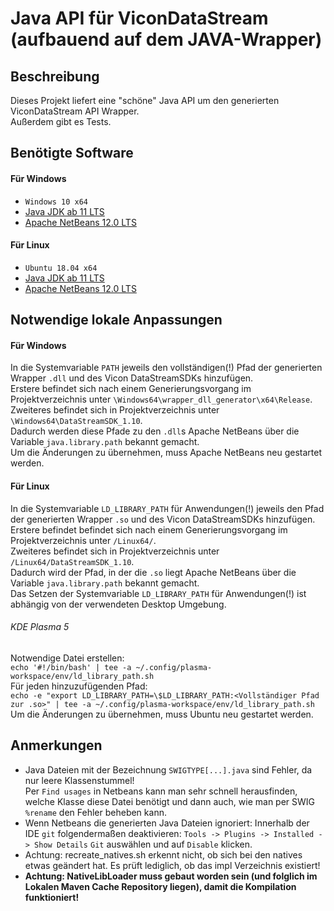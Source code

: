 # Java API für ViconDataStream (aufbauend auf dem JAVA-Wrapper)

## Beschreibung
Dieses Projekt liefert eine "schöne" Java API um den generierten ViconDataStream API Wrapper.\
Außerdem gibt es Tests.

## Benötigte Software
#### Für Windows
* `Windows 10 x64`
* [Java JDK ab 11 LTS](https://www.oracle.com/java/technologies/javase-downloads.html)
* [Apache NetBeans 12.0 LTS](https://netbeans.apache.org/download/nb120/nb120.html)
#### Für Linux
* `Ubuntu 18.04 x64`
* [Java JDK ab 11 LTS](https://www.oracle.com/java/technologies/javase-downloads.html)
* [Apache NetBeans 12.0 LTS](https://netbeans.apache.org/download/nb120/nb120.html)

## Notwendige lokale Anpassungen
#### Für Windows
In die Systemvariable `PATH` jeweils den vollständigen(!) Pfad der generierten Wrapper `.dll` und des Vicon DataStreamSDKs hinzufügen.\
Erstere befindet sich nach einem Generierungsvorgang im Projektverzeichnis unter `\Windows64\wrapper_dll_generator\x64\Release`.\
Zweiteres befindet sich in Projektverzeichnis unter `\Windows64\DataStreamSDK_1.10`.\
Dadurch werden diese Pfade zu den `.dll`s Apache NetBeans über die Variable `java.library.path` bekannt gemacht.\
Um die Änderungen zu übernehmen, muss Apache NetBeans neu gestartet werden.

#### Für Linux
In die Systemvariable `LD_LIBRARY_PATH` für Anwendungen(!) jeweils den Pfad der generierten Wrapper `.so` und des Vicon DataStreamSDKs hinzufügen.\
Erstere befindet befindet sich nach einem Generierungsvorgang im Projektverzeichnis unter `/Linux64/`.\
Zweiteres befindet sich in Projektverzeichnis unter `/Linux64/DataStreamSDK_1.10`.\
Dadurch wird der Pfad, in der die `.so` liegt Apache NetBeans über die Variable `java.library.path` bekannt gemacht. \
Das Setzen der Systemvariable `LD_LIBRARY_PATH` für Anwendungen(!) ist abhängig von der verwendeten Desktop Umgebung.
###### KDE Plasma 5
Notwendige Datei erstellen:\
`echo '#!/bin/bash' | tee -a ~/.config/plasma-workspace/env/ld_library_path.sh`\
Für jeden hinzuzufügenden Pfad:\
`echo -e "export LD_LIBRARY_PATH=\$LD_LIBRARY_PATH:<Vollständiger Pfad zur .so>" | tee -a ~/.config/plasma-workspace/env/ld_library_path.sh`\
Um die Änderungen zu übernehmen, muss Ubuntu neu gestartet werden.

## Anmerkungen
* Java Dateien mit der Bezeichnung `SWIGTYPE[...].java` sind Fehler, da nur leere Klassenstummel!\
    Per `Find usages` in Netbeans kann man sehr schnell herausfinden, welche Klasse diese Datei benötigt und dann auch, wie man per SWIG `%rename` den Fehler beheben kann.
* Wenn Netbeans die generierten Java Dateien ignoriert: Innerhalb der IDE `git` folgendermaßen deaktivieren: `Tools -> Plugins -> Installed -> Show Details` `Git` auswählen und auf  `Disable` klicken.
* Achtung: recreate_natives.sh erkennt nicht, ob sich bei den natives etwas geändert hat. Es prüft lediglich, ob das impl Verzeichnis existiert!
* **Achtung: NativeLibLoader muss gebaut worden sein (und folglich im Lokalen Maven Cache Repository liegen), damit die Kompilation funktioniert!**
